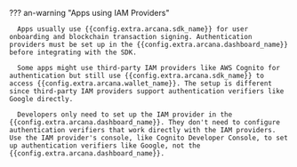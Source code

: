 ??? an-warning "Apps using IAM Providers"

      Apps usually use {{config.extra.arcana.sdk_name}} for user onboarding and blockchain transaction signing. Authentication providers must be set up in the {{config.extra.arcana.dashboard_name}} before integrating with the SDK.

      Some apps might use third-party IAM providers like AWS Cognito for authentication but still use {{config.extra.arcana.sdk_name}} to access {{config.extra.arcana.wallet_name}}. The setup is different since third-party IAM providers support authentication verifiers like Google directly.

      Developers only need to set up the IAM provider in the {{config.extra.arcana.dashboard_name}}. They don't need to configure authentication verifiers that work directly with the IAM providers. Use the IAM provider's console, like Cognito Developer Console, to set up authentication verifiers like Google, not the {{config.extra.arcana.dashboard_name}}.